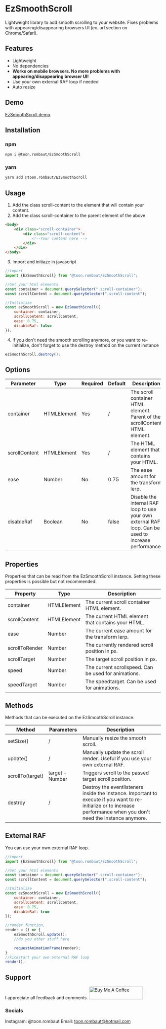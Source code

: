 # EzSmoothScroll
Lightweight library to add smooth scrolling to your website.
Fixes problems with appearing/disappearing browsers UI (ex. url section on Chrome/Safari).

## Features

- Lightweight
- No dependencies
- **Works on mobile browsers. No more problems with appearing/disappearing browser UI!**
- Use your own external RAF loop if needed
- Auto resize
## Demo 
[EzSmoothScroll demo](https://ez-smooth-scroll.netlify.app/).
## Installation
### npm
```sh
npm i @toon.rombaut/EzSmoothScroll
```
### yarn
```sh
yarn add @toon.rombaut/EzSmoothScroll
```

## Usage

1. Add the class scroll-content to the element that will contain your content.
2. Add the class scroll-container to the parent element of the above
```html
<body>
    <div class="scroll-container">
        <div class="scroll-content">
            <!--Your content here -->
        </div>
    </div>
</body>
```

3. Import and initiaze in javascript
```javascript
//import
import {EzSmoothScroll} from "@toon.rombaut/EzSmoothScroll";

//Get your html elements
const container = document.querySelector(".scroll-container");
const scrollContent = document.querySelector(".scroll-content");

//Initialize
const ezSmoothScroll = new EzSmoothScroll({
    container: container,
    scrollContent: scrollContent,
    ease: 0.75,
    disableRaf: false
});
```
4. If you don't need the smooth scrolling anymore, or you want to re-initialize, don't forget to use the destroy method on the current instance
```javascript
ezSmoothScroll.destroy();
```
## Options

| Parameter | Type | Required| Default | Description |
| ------ | ------ | ------ | ------ | ------ |
| container | HTMLElement | Yes | / | The scroll container HTML element. Parent of the scrollContent HTML element. |
| scrollContent | HTMLElement | Yes | / | The HTML element that contains your HTML. |
| ease | Number | No | 0.75 | The ease amount for the transform lerp. |
| disableRaf | Boolean | No | false | Disable the internal RAF loop to use your own external RAF loop. Can be used to increase performance.

## Properties

Properties that can be read from the EzSmoothScroll instance.
Setting these properties is possible but not recommended.

| Property | Type | Description |
| ------ | ------ | ------ |
| container | HTMLElement | The current scroll container HTML element. |
| scrollContent | HTMLElement | The current HTML element that contains your HTML. |
| ease | Number | The current ease amount for the transform lerp. |
| scrollToRender | Number | The currently rendered scroll position in px. |
| scrollTarget | Number | The target scroll position in px. |
| speed | Number | The current scrollspeed. Can be used for animations. |
| speedTarget | Number | The speedtarget. Can be used for animations. |

## Methods

Methods that can be executed on the EzSmoothScroll instance.

| Method | Parameters | Description |
| ------ | ------ | ------ |
| setSize() | / | Manually resize the smooth scroll. |
| update() | / | Manually update the scroll render. Useful if you use your own external RAF. |
| scrollTo(target) | target - Number | Triggers scroll to the passed target scroll position. |
| destroy | / | Destroy the eventlisteners inside the instance. Important to execute if you want to re-initialize or to increase performance when you don't need the instance anymore. |

## External RAF
You can use your own external RAF loop.

```javascript
//import
import {EzSmoothScroll} from "@toon.rombaut/EzSmoothScroll";

//Get your html elements
const container = document.querySelector(".scroll-container");
const scrollContent = document.querySelector(".scroll-content");

//Initialize
const ezSmoothScroll = new EzSmoothScroll({
    container: container,
    scrollContent: scrollContent,
    ease: 0.75,
    disableRaf: true
});

//render function,
render = () => {
    ezSmoothScroll.update();
    //do you other stuff here

    requestAnimationFrame(render);
}
//kickstart your own external RAF loop
render();
```

## Support
I appreciate all feedback and comments.
<a href="https://www.buymeacoffee.com/toonrombaut" target="_blank"><img src="https://cdn.buymeacoffee.com/buttons/default-orange.png" alt="Buy Me A Coffee" height="41" width="174"></a>
### Socials
Instagram: @toon.rombaut
Email: toon.rombaut@hotmail.com
